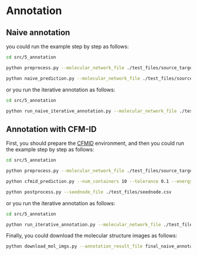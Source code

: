 # Annotation

## Naive annotation

you could run the example step by step as follows:

```sh
cd src/5_annotation

python preprocess.py --molecular_network_file ./test_files/source_target_cor_edit.csv --seednode_file ./test_files/seednode.csv --candidates_folder ../4_search_candidates/candidates --top_k 10

python naive_prediction.py --molecular_network_file ./test_files/source_target_cor_edit.csv --seednode_file ./test_files/seednode.csv --threshold_tanimoto_similarity 0.5
```

or you run the iterative annotation as follows:

```sh
cd src/5_annotation

python run_naive_iterative_annotation.py --molecular_network_file ./test_files/source_target_cor_edit.csv --seednode_file ./test_files/seednode.csv --candidates_folder ../4_search_candidates/candidates --threshold_tanimoto_similarity 0.5 --max_iterations 100 --top_k 10
```


## Annotation with CFM-ID
First, you should prepare the [CFMID](https://hub.docker.com/r/wishartlab/cfmid) environment, and then you could run the example step by step as follows:

```sh
cd src/5_annotation

python preprocess.py --molecular_network_file ./test_files/source_target_cor_edit.csv --seednode_file ./test_files/seednode.csv --candidates_folder ../4_search_candidates/candidates --top_k 10

python cfmid_prediction.py --num_containers 10 --tolerance 0.1 --energy_level 0 --ion_mode positive --spectrum_file ./test_files/compounds_spectrum.mgf --threshold_modified_cosine_similarity 0.7

python postprocess.py --seednode_file ./test_files/seednode.csv
```

or you run the iterative annotation as follows:

```sh
cd src/5_annotation

python run_iterative_annotation.py --molecular_network_file ./test_files/source_target_cor_edit.csv --seednode_file ./test_files/seednode.csv --candidates_folder ../4_search_candidates/candidates --num_containers 10 --tolerance 0.1 --energy_level 0 --ion_mode positive --threshold_modified_cosine_similarity 0.5 --spectrum_file ./test_files/compounds_spectrum.mgf --max_iterations 100 --top_k 10
```

Finally, you could download the molecular structure images as follows:

```sh
python download_mol_imgs.py --annotation_result_file final_naive_annotation_results.csv --structure_image_folder naive_mol_imgs/
```